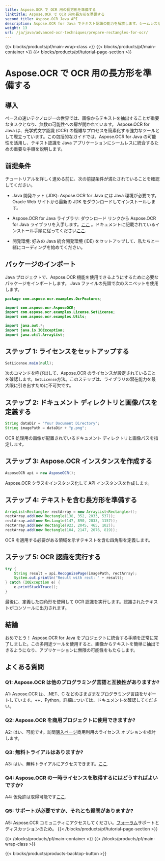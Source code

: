 ```yaml
---
title: Aspose.OCR で OCR 用の長方形を準備する
linktitle: Aspose.OCR で OCR 用の長方形を準備する
second_title: Aspose.OCR Java API
description: Aspose.OCR for Java でテキスト認識の能力を解放します。シームレスな統合については、ステップバイステップのガイドに従ってください。効率的な OCR 機能で Java アプリケーションを強化します。
weight: 13
url: /ja/java/advanced-ocr-techniques/prepare-rectangles-for-ocr/
---
```


{{< blocks/products/pf/main-wrap-class >}}
{{< blocks/products/pf/main-container >}}
{{< blocks/products/pf/tutorial-page-section >}}

# Aspose.OCR で OCR 用の長方形を準備する

## 導入

ペースの速いテクノロジーの世界では、画像からテキストを抽出することが重要なタスクとなり、無数の可能性への扉が開かれています。 Aspose.OCR for Java は、光学式文字認識 (OCR) の複雑なプロセスを簡素化する強力なツールとして際立っています。この包括的なガイドでは、Aspose.OCR for Java の可能性を活用し、テキスト認識を Java アプリケーションにシームレスに統合するための重要な手順を説明します。

## 前提条件

チュートリアルを詳しく進める前に、次の前提条件が満たされていることを確認してください。

- Java 開発キット (JDK): Aspose.OCR for Java には Java 環境が必要です。 Oracle Web サイトから最新の JDK をダウンロードしてインストールします。

-  Aspose.OCR for Java ライブラリ: ダウンロード リンクから Aspose.OCR for Java ライブラリを入手します。[ここ](https://releases.aspose.com/ocr/java/) 。ドキュメントに記載されているインストール手順に従ってください[ここ](https://reference.aspose.com/ocr/java/).

- 開発環境: 好みの Java 統合開発環境 (IDE) をセットアップして、私たちと一緒にコーディングを始めてください。

## パッケージのインポート

Java プロジェクトで、Aspose.OCR 機能を使用できるようにするために必要なパッケージをインポートします。 Java ファイルの先頭で次のスニペットを使用します。

```java
package com.aspose.ocr.examples.OcrFeatures;

import com.aspose.ocr.AsposeOCR;
import com.aspose.ocr.examples.License.SetLicense;
import com.aspose.ocr.examples.Utils;

import java.awt.*;
import java.io.IOException;
import java.util.ArrayList;
```

## ステップ 1: ライセンスをセットアップする

```java
SetLicense.main(null);
```

次のコマンドを呼び出して、Aspose.OCR のライセンスが設定されていることを確認します。`SetLicense`方法。このステップは、ライブラリの潜在能力を最大限に引き出すために不可欠です。

## ステップ 2: ドキュメント ディレクトリと画像パスを定義する

```java
String dataDir = "Your Document Directory";
String imagePath = dataDir + "p.png";
```

OCR 処理用の画像が配置されているドキュメント ディレクトリと画像パスを指定します。

## ステップ 3: Aspose.OCR インスタンスを作成する

```java
AsposeOCR api = new AsposeOCR();
```

Aspose.OCR クラスをインスタンス化して API インスタンスを作成します。

## ステップ 4: テキストを含む長方形を準備する

```java
ArrayList<Rectangle> rectArray = new ArrayList<Rectangle>();
rectArray.add(new Rectangle(138, 352, 2033, 537));
rectArray.add(new Rectangle(147, 890, 2033, 1157));
rectArray.add(new Rectangle(923, 2045, 465, 102));
rectArray.add(new Rectangle(104, 2147, 2076, 819));
```

OCR を適用する必要がある領域を示すテキストを含む四角形を定義します。

## ステップ 5: OCR 認識を実行する

```java
try {
    String result = api.RecognizePage(imagePath, rectArray);
    System.out.println("Result with rect: " + result);
} catch (IOException e) {
    e.printStackTrace();
}
```

最後に、定義した四角形を使用して OCR 認識を実行します。認識されたテキストがコンソールに出力されます。

## 結論

おめでとう！ Aspose.OCR for Java をプロジェクトに統合する手順を正常に完了しました。この多用途ツールを使用すると、画像からテキストを簡単に抽出できるようになり、アプリケーションに無限の可能性をもたらします。

## よくある質問

### Q1: Aspose.OCR は他のプログラミング言語と互換性がありますか?

A1: Aspose.OCR は、.NET、C などのさまざまなプログラミング言語をサポートしています。++、Python。詳細については、ドキュメントを確認してください。

### Q2: Aspose.OCR を商用プロジェクトに使用できますか?

A2: はい、可能です。訪問[購入ページ](https://purchase.aspose.com/buy)商用利用のライセンス オプションを検討します。

### Q3: 無料トライアルはありますか?

 A3: はい、無料トライアルにアクセスできます。[ここ](https://releases.aspose.com/).

### Q4: Aspose.OCR の一時ライセンスを取得するにはどうすればよいですか?

 A4: 仮免許は取得可能です[ここ](https://purchase.aspose.com/temporary-license/).

### Q5: サポートが必要ですか、それとも質問がありますか?

 A5: Aspose.OCR コミュニティにアクセスしてください。[フォーラム](https://forum.aspose.com/c/ocr/16)サポートとディスカッションのため。
{{< /blocks/products/pf/tutorial-page-section >}}

{{< /blocks/products/pf/main-container >}}
{{< /blocks/products/pf/main-wrap-class >}}

{{< blocks/products/products-backtop-button >}}
